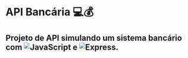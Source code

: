 # API Bancária 💻💰

## Projeto de API simulando um sistema bancário com ![JavaScript](https://img.shields.io/badge/JavaScript-323330?style=for-the-badge&logo=javascript&logoColor=F7DF1E) e ![Express](	https://img.shields.io/badge/Express%20js-000000?style=for-the-badge&logo=express&logoColor=white).
